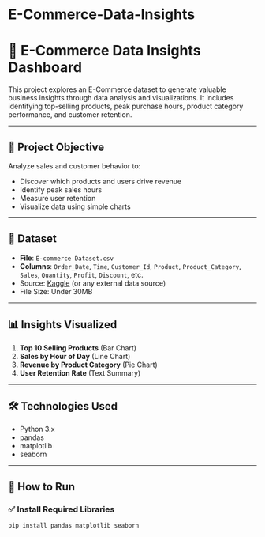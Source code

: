 # E-Commerce-Data-Insights
# 🛒 E-Commerce Data Insights Dashboard

This project explores an E-Commerce dataset to generate valuable business insights through data analysis and visualizations. It includes identifying top-selling products, peak purchase hours, product category performance, and customer retention.

---

## 📌 Project Objective

Analyze sales and customer behavior to:
- Discover which products and users drive revenue
- Identify peak sales hours
- Measure user retention
- Visualize data using simple charts

---

## 📁 Dataset

- **File**: `E-commerce Dataset.csv`
- **Columns**: `Order_Date`, `Time`, `Customer_Id`, `Product`, `Product_Category`, `Sales`, `Quantity`, `Profit`, `Discount`, etc.
- Source: [Kaggle](https://www.kaggle.com) (or any external data source)
- File Size: Under 30MB

---

## 📊 Insights Visualized

1. **Top 10 Selling Products** (Bar Chart)
2. **Sales by Hour of Day** (Line Chart)
3. **Revenue by Product Category** (Pie Chart)
4. **User Retention Rate** (Text Summary)

---

## 🛠️ Technologies Used

- Python 3.x
- pandas
- matplotlib
- seaborn

---

## 🚀 How to Run

### ✅ Install Required Libraries

```bash
pip install pandas matplotlib seaborn
